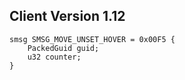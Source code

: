 ## Client Version 1.12

```rust,ignore
smsg SMSG_MOVE_UNSET_HOVER = 0x00F5 {
    PackedGuid guid;    
    u32 counter;    
}

```
